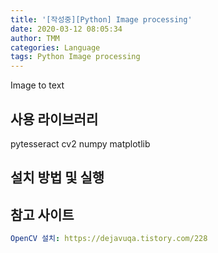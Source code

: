 ```yaml
---
title: '[작성중][Python] Image processing'
date: 2020-03-12 08:05:34
author: TMM
categories: Language
tags: Python Image processing
---
```


Image to text

## 사용 라이브러리

pytesseract
cv2
numpy
matplotlib

## 설치 방법 및 실행

## 참고 사이트

```yaml
OpenCV 설치: https://dejavuqa.tistory.com/228
```

```toc

```
